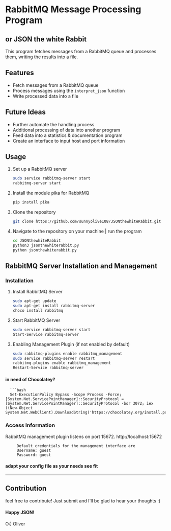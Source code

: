 # RabbitMQ Message Processing Program
## or JSON the white Rabbit

This program fetches messages from a RabbitMQ queue and processes them, writing the results into a file.

## Features

- Fetch messages from a RabbitMQ queue
- Process messages using the `interpret_json` function
- Write processed data into a file

## Future Ideas

- Further automate the handling process
- Additional processing of data into another program
- Feed data into a statistics & documentation program
- Create an interface to input host and port information

## Usage

1. Set up a RabbitMQ server
      ```bash
      sudo service rabbitmq-server start
      rabbitmq-server start
2. Install the module pika for RabbitMQ
   ```bash
   pip install pika
3. Clone the repository
   ```bash
   git clone https://github.com/sunnyolive108/JSONthewhiteRabbit.git
4. Navigate to the repository on your machine | run the program
   ```bash
   cd JSONthewhiteRabbit
   python3 jsonthewhiterabbit.py
   python jsonthewhiterabbit.py


## RabbitMQ Server Installation and Management

### Installation

1. Install RabbitMQ Server
   ```bash
   sudo apt-get update
   sudo apt-get install rabbitmq-server
   choco install rabbitmq

2. Start RabbitMQ Server
   ```bash
   sudo service rabbitmq-server start
   Start-Service rabbitmq-server

3. Enabling Management Plugin (if not enabled by default)
   ```bash
   sudo rabbitmq-plugins enable rabbitmq_management
   sudo service rabbitmq-server restart
   rabbitmq-plugins enable rabbitmq_management
   Restart-Service rabbitmq-server

#### in need of Chocolatey?
      ```bash
      Set-ExecutionPolicy Bypass -Scope Process -Force; [System.Net.ServicePointManager]::SecurityProtocol = [System.Net.ServicePointManager]::SecurityProtocol -bor 3072; iex ((New-Object System.Net.WebClient).DownloadString('https://chocolatey.org/install.ps1'))

### Access Information
RabbitMQ management plugin listens on port 15672.
         http://localhost:15672

         Default credentials for the management interface are
         Username: guest
         Password: guest
####   adapt your config file as your needs see fit
---

## Contribution
   feel free to contribute! Just submit and I'll be glad to hear your thoughts :)
#### Happy JSON!
O:) Oliver
